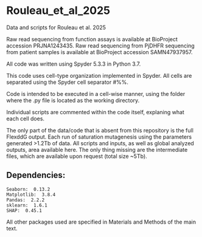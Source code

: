 # Rouleau_et_al_2025
Data and scripts for Rouleau et al. 2025

Raw read sequencing from function assays is available at BioProject accession PRJNA1243435. Raw read sequencing from PjDHFR sequencing from patient samples is available at BioProject accession SAMN47937957.

All code was written using Spyder 5.3.3 in Python 3.7.

This code uses cell-type organization implemented in Spyder. All cells are separated using the Spyder cell separator #%%.

Code is intended to be executed in a cell-wise manner, using the folder where the .py file is located as the working directory. 

Individual scripts are commented within the code itself, explaning what each cell does. 

The only part of the data/code that is absent from this repository is the full FlexddG output. Each run of saturation mutagenesis using the parameters generated >1.2Tb of data.
All scripts and inputs, as well as global analyzed outputs, area available here. The only thing missing are the intermediate files, which are available upon request (total size ~5Tb).

## Dependencies:
```
Seaborn:  0.13.2
Matplotlib:  3.8.4
Pandas:  2.2.2
sklearn:  1.6.1
SHAP:  0.45.1
```
All other packages used are specified in Materials and Methods of the main text. 
